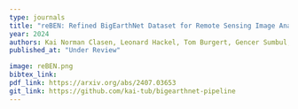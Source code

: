 ```yaml
---
type: journals
title: "reBEN: Refined BigEarthNet Dataset for Remote Sensing Image Analysis"
year: 2024
authors: Kai Norman Clasen, Leonard Hackel, Tom Burgert, Gencer Sumbul, Begüm Demir, Volker Markl
published_at: "Under Review"

image: reBEN.png
bibtex_link:
pdf_link: https://arxiv.org/abs/2407.03653
git_link: https://github.com/kai-tub/bigearthnet-pipeline
---
```

